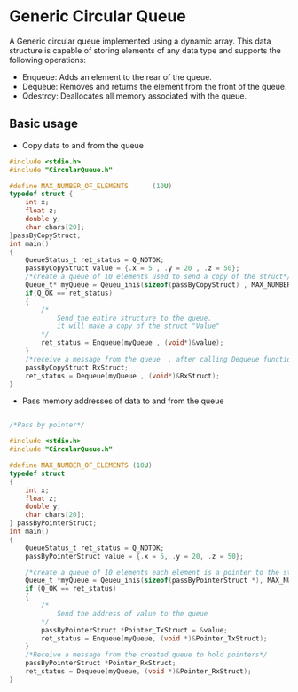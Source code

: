 # Generic Circular Queue


A Generic circular queue implemented using a dynamic array. This data structure is capable of storing elements of any data type and supports the following operations:

- Enqueue: Adds an element to the rear of the queue.
- Dequeue: Removes and returns the element from the front of the queue. 
- Qdestroy: Deallocates all memory associated with the queue.
## Basic usage

- Copy data to and from the queue

```c
#include <stdio.h>
#include "CircularQueue.h"

#define MAX_NUMBER_OF_ELEMENTS      (10U)
typedef struct {
    int x;
    float z;
    double y;
    char chars[20];
}passByCopyStruct;
int main()
{
    QueueStatus_t ret_status = Q_NOTOK;
    passByCopyStruct value = {.x = 5 , .y = 20 , .z = 50};
    /*create a queue of 10 elements used to send a copy of the struct*/
    Queue_t* myQueue = Qeueu_inis(sizeof(passByCopyStruct) , MAX_NUMBER_OF_ELEMENTS , &ret_status);
    if(Q_OK == ret_status)
    {
        /*
            Send the entire structure to the queue.
            it will make a copy of the struct "Value"
        */
        ret_status = Enqueue(myQueue , (void*)&value);
    }
    /*receive a message from the queue  , after calling Dequeue function Rx Struct will have a copy from queue message*/
    passByCopyStruct RxStruct;
    ret_status = Dequeue(myQueue , (void*)&RxStruct);
}
```


- Pass memory addresses of data to and from the queue

```c

/*Pass by pointer*/

#include <stdio.h>
#include "CircularQueue.h"

#define MAX_NUMBER_OF_ELEMENTS (10U)
typedef struct
{
    int x;
    float z;
    double y;
    char chars[20];
} passByPointerStruct;
int main()
{
    QueueStatus_t ret_status = Q_NOTOK;
    passByPointerStruct value = {.x = 5, .y = 20, .z = 50};

    /*create a queue of 10 elements each element is a pointer to the struct*/
    Queue_t *myQueue = Qeueu_inis(sizeof(passByPointerStruct *), MAX_NUMBER_OF_ELEMENTS, &ret_status);
    if (Q_OK == ret_status)
    {
        /*
            Send the address of value to the queue
        */
        passByPointerStruct *Pointer_TxStruct = &value;
        ret_status = Enqueue(myQueue, (void *)&Pointer_TxStruct);
    }
    /*Receive a message from the created queue to hold pointers*/
    passByPointerStruct *Pointer_RxStruct;
    ret_status = Dequeue(myQueue, (void *)&Pointer_RxStruct);
}


```
